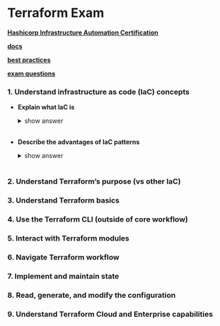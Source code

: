 # Terraform Exam

**[Hashicorp Infrastructure Automation Certification](https://www.hashicorp.com/certification/terraform-associate)**

**[docs](https://developer.hashicorp.com/terraform/docs)**

**[best practices](https://www.terraform-best-practices.com/)**

**[exam questions](https://medium.com/bb-tutorials-and-thoughts/250-practice-questions-for-terraform-associate-certification-7a3ccebe6a1a)**



### 1. Understand infrastructure as code (IaC) concepts <br>
- **Explain what IaC is**
  <details>
  <summary>show answer</summary>

  ```txt
  You write and execute the code to define, deploy, update, and destroy your infrastructure.
    ```
  </details><br>

- **Describe the advantages of IaC patterns**
  <details>
  <summary>show answer</summary>

  <pre>
  <b>a. Automation</b>
  We can bring up the servers with one script and scale up and down based on our load with the same script. <br>
  <b>b. Reusability of the code</b>
  We can reuse the same code <br>
  <b>c. Versioning</b>
  We can check it into version control and we get versioning. 
  Now we can see an incremental history of who changed what, how is our 
  infrastructure actually defined at any given point of time, and we have 
  this transparency of documentationIaC makes changes idempotent, 
  consistent, repeatable, and predictable.
  </pre>
  </details><br>







### 2. Understand Terraform’s purpose (vs other IaC) <br>
### 3. Understand Terraform basics <br>
### 4. Use the Terraform CLI (outside of core workflow) <br>
### 5. Interact with Terraform modules <br>
### 6. Navigate Terraform workflow <br>
### 7. Implement and maintain state <br>
### 8. Read, generate, and modify the configuration <br>
### 9. Understand Terraform Cloud and Enterprise capabilities <br>

